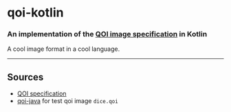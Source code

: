 # qoi-kotlin
### An implementation of the [QOI image specification](https://qoiformat.org) in Kotlin

A cool image format in a cool language.
___
## Sources
* [QOI specification](https://qoiformat.org)
* [qoi-java](https://github.com/saharNooby/qoi-java) for test qoi image `dice.qoi`